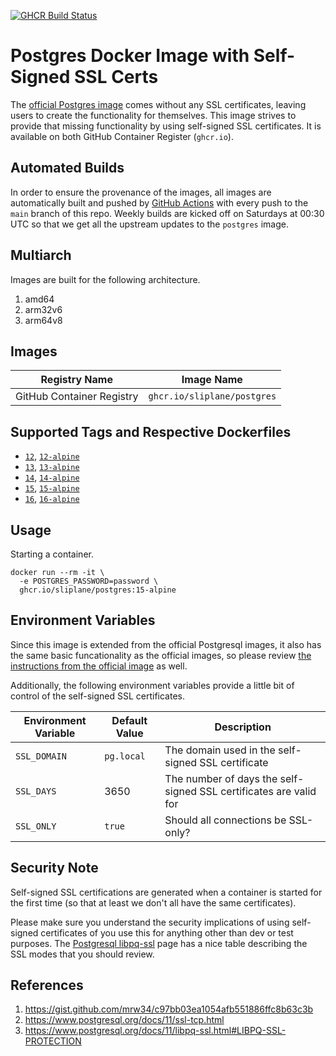 [![GHCR Build Status](https://github.com/sliplane/docker-postgres/actions/workflows/ghcr.yml/badge.svg?branch=main)](https://github.com/sliplane/docker-postgres/actions/workflows/ghcr.yml)

# Postgres Docker Image with Self-Signed SSL Certs

The [official Postgres image](https://hub.docker.com/_/postgres) comes without any SSL certificates, leaving users to create the functionality for themselves. This image strives to provide that missing functionality by using self-signed SSL certificates. It is available on both GitHub Container Register (`ghcr.io`).

## Automated Builds

In order to ensure the provenance of the images, all images are automatically built and pushed by [GitHub Actions](https://github.com/features/actions) with every push to the `main` branch of this repo. Weekly builds are kicked off on Saturdays at 00:30 UTC so that we get all the upstream updates to the `postgres` image.

## Multiarch

Images are built for the following architecture.

1. amd64
1. arm32v6
1. arm64v8

## Images

| Registry Name             | Image Name                  |
| ------------------------- | --------------------------- |
| GitHub Container Registry | `ghcr.io/sliplane/postgres` |

## Supported Tags and Respective Dockerfiles

- [`12`](https://github.com/sliplane/docker-postgres/blob/main/debian.Dockerfile), [`12-alpine`](https://github.com/sliplane/docker-postgres/blob/main/alpine.Dockerfile)
- [`13`](https://github.com/sliplane/docker-postgres/blob/main/debian.Dockerfile), [`13-alpine`](https://github.com/sliplane/docker-postgres/blob/main/alpine.Dockerfile)
- [`14`](https://github.com/sliplane/docker-postgres/blob/main/debian.Dockerfile), [`14-alpine`](https://github.com/sliplane/docker-postgres/blob/main/alpine.Dockerfile)
- [`15`](https://github.com/sliplane/docker-postgres/blob/main/debian.Dockerfile), [`15-alpine`](https://github.com/sliplane/docker-postgres/blob/main/alpine.Dockerfile)
- [`16`](https://github.com/sliplane/docker-postgres/blob/main/debian.Dockerfile), [`16-alpine`](https://github.com/sliplane/docker-postgres/blob/main/alpine.Dockerfile)

## Usage

Starting a container.

```
docker run --rm -it \
  -e POSTGRES_PASSWORD=password \
  ghcr.io/sliplane/postgres:15-alpine
```

## Environment Variables

Since this image is extended from the official Postgresql images, it also has the same basic funcationality as the official images, so please review [the instructions from the official image](https://github.com/docker-library/docs/blob/master/postgres/README.md) as well.

Additionally, the following environment variables provide a little bit of control of the self-signed SSL certificates.

| Environment Variable | Default Value | Description                                                       |
| -------------------- | ------------- | ----------------------------------------------------------------- |
| `SSL_DOMAIN`         | `pg.local`    | The domain used in the self-signed SSL certificate                |
| `SSL_DAYS`           | 3650          | The number of days the self-signed SSL certificates are valid for |
| `SSL_ONLY`           | `true`        | Should all connections be SSL-only?                               |

## Security Note

Self-signed SSL certifications are generated when a container is started for the first time (so that at least we don't all have the same certificates).

Please make sure you understand the security implications of using self-signed certificates of you use this for anything other than dev or test purposes. The [Postgresql libpq-ssl](https://www.postgresql.org/docs/11/libpq-ssl.html#LIBPQ-SSL-PROTECTION) page has a nice table describing the SSL modes that you should review.

## References

1. https://gist.github.com/mrw34/c97bb03ea1054afb551886ffc8b63c3b
1. https://www.postgresql.org/docs/11/ssl-tcp.html
1. https://www.postgresql.org/docs/11/libpq-ssl.html#LIBPQ-SSL-PROTECTION
